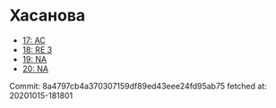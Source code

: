 # Хасанова
- [17: AC](17.md)
- [18: RE 3](18.md)
- [19: NA](19.md)
- [20: NA](20.md)

Commit: 8a4797cb4a370307159df89ed43eee24fd95ab75
 fetched at: 20201015-181801
